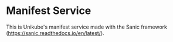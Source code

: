# Manifest Service

This is Unikube's manifest service made with the Sanic framework (https://sanic.readthedocs.io/en/latest/).